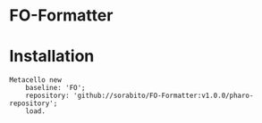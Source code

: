 # FO-Formatter

# Installation

```smalltalk
Metacello new
    baseline: 'FO';
    repository: 'github://sorabito/FO-Formatter:v1.0.0/pharo-repository';
    load.
```

